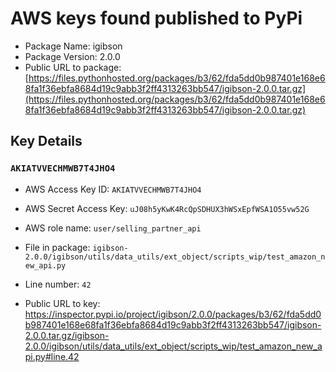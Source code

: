 # AWS keys found published to PyPi

* Package Name: igibson
* Package Version: 2.0.0
* Public URL to package: [https://files.pythonhosted.org/packages/b3/62/fda5dd0b987401e168e68fa1f36ebfa8684d19c9abb3f2ff4313263bb547/igibson-2.0.0.tar.gz](https://files.pythonhosted.org/packages/b3/62/fda5dd0b987401e168e68fa1f36ebfa8684d19c9abb3f2ff4313263bb547/igibson-2.0.0.tar.gz)

## Key Details

### `AKIATVVECHMWB7T4JHO4`

* AWS Access Key ID: `AKIATVVECHMWB7T4JHO4`
* AWS Secret Access Key: `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` 
* AWS role name: `user/selling_partner_api`
* File in package: `igibson-2.0.0/igibson/utils/data_utils/ext_object/scripts_wip/test_amazon_new_api.py`
* Line number: `42`

* Public URL to key: https://inspector.pypi.io/project/igibson/2.0.0/packages/b3/62/fda5dd0b987401e168e68fa1f36ebfa8684d19c9abb3f2ff4313263bb547/igibson-2.0.0.tar.gz/igibson-2.0.0/igibson/utils/data_utils/ext_object/scripts_wip/test_amazon_new_api.py#line.42


